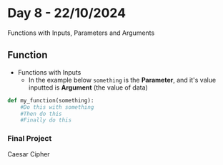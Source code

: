 # Day 8 - 22/10/2024
Functions with Inputs, Parameters and Arguments

## Function
- Functions with Inputs
    - In the example below `something` is the **Parameter**, and it's value inputted is **Argument** (the value of data)
```python
def my_function(something):
    #Do this with something
    #Then do this
    #Finally do this
```

### Final Project
Caesar Cipher